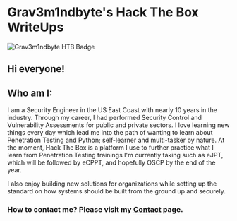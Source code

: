 # Grav3m1ndbyte's Hack The Box WriteUps


![Grav3m1ndbyte HTB Badge](https://www.hackthebox.eu/badge/image/75471)



## Hi everyone!



## Who am I:

  I am a Security Engineer in the US East Coast with nearly 10 years in the industry. Through my career, I had performed Security Control and Vulnerability Assessments for public and private sectors. I love learning new things every day which lead me into the path of wanting to learn about Penetration Testing and Python; self-learner and multi-tasker by nature. At the moment, Hack The Box is a platform I use to further practice what I learn from Penetration Testing trainings I'm currently taking such as eJPT, which will be followed by eCPPT, and hopefully OSCP by the end of the year.

  I also enjoy building new solutions for organizations while setting up the standard on how systems should be built from the ground up and securely.
  
  
  
### How to contact me? Please visit my [Contact](/contact.md) page.
